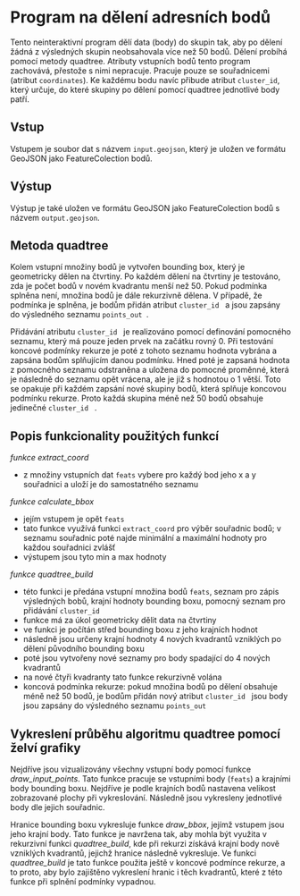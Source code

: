 # Program na dělení adresních bodů

Tento neinteraktivní program dělí data (body) do skupin tak, aby po dělení žádná z výsledných 
skupin neobsahovala více než 50 bodů. Dělení probíhá pomocí metody quadtree. Atributy 
vstupních bodů tento program zachovává, přestože s nimi nepracuje. Pracuje pouze se 
souřadnicemi (atribut `coordinates`). Ke každému bodu navíc přibude atribut `cluster_id`,
který určuje, do které skupiny po dělení pomocí quadtree jednotlivé body patří. 


## Vstup
Vstupem je soubor dat s názvem `input.geojson`, který je uložen ve formátu GeoJSON jako 
FeatureColection bodů. 


## Výstup
Výstup je také uložen ve formátu GeoJSON jako FeatureColection bodů s názvem `output.geojson`.


## Metoda quadtree
Kolem vstupní množiny bodů je vytvořen bounding box, který je geometricky dělen na čtvrtiny. 
Po každém dělení na čtvrtiny je testováno, zda je počet bodů v novém kvadrantu menší než 50.
Pokud podmínka splněna není, množina bodů je dále rekurzivně dělena. V případě, že podmínka 
je splněna, je bodům přidán atribut `cluster_id ` a jsou zapsány do výsledného seznamu  `points_out `.

Přidávání atributu  `cluster_id ` je realizováno pomocí definování pomocného seznamu, který má 
pouze jeden prvek na začátku rovný 0. Při testování koncové podmínky rekurze je poté z tohoto 
seznamu hodnota vybrána a zapsána bodům splňujícím danou podmínku. Hned poté je zapsaná hodnota
z pomocného seznamu odstraněna a uložena do pomocné proměnné, která je následně do seznamu opět
vrácena, ale je již s hodnotou o 1 větší. Toto se opakuje při každém zapsání nové skupiny bodů, 
která splňuje koncovou podmínku rekurze. Proto každá skupina méně než 50 bodů obsahuje 
jedinečné `cluster_id ` .


## Popis funkcionality použitých funkcí


_funkce extract_coord_
- z množiny vstupních dat `feats` vybere pro každý bod jeho x a y souřadnici a uloží je do
samostatného seznamu


_funkce calculate_bbox_
- jejím vstupem je opět `feats`
- tato funkce využívá funkci `extract_coord` pro výběr souřadnic bodů; v seznamu souřadnic poté 
najde minimální a maximální hodnoty pro každou souřadnici zvlášť
- výstupem jsou tyto min a max hodnoty


_funkce quadtree_build_
- této funkci je předána vstupní množina bodů `feats`, seznam pro zápis výsledných bobů, krajní 
hodnoty bounding boxu, pomocný seznam pro přidávání `cluster_id ` 
- funkce má za úkol geometricky dělit data na čtvrtiny
- ve funkci je počítán střed bounding boxu z jeho krajních hodnot
- následně jsou určeny krajní hodnoty 4 nových kvadrantů vzniklých po dělení původního bounding boxu
- poté jsou vytvořeny nové seznamy pro body spadající do 4 nových kvadrantů
- na nové čtyři kvadranty tato funkce rekurzivně volána
- koncová podmínka rekurze: pokud množina bodů po dělení obsahuje méně než 50 bodů, je bodům přidán
nový atribut  `cluster_id ` jsou body jsou zapsány do výsledného seznamu  `points_out `


## Vykreslení průběhu algoritmu quadtree pomocí želví grafiky

Nejdříve jsou vizualizovány všechny vstupní body pomocí funkce _draw_input_points_. Tato funkce 
pracuje se vstupními body (`feats`) a krajními body bounding boxu. Nejdříve je podle krajních bodů
nastavena velikost zobrazované plochy při vykreslování. Následně jsou vykresleny jednotlivé body
dle jejich souřadnic. 

Hranice bounding boxu vykresluje funkce _draw_bbox_, jejímž vstupem jsou jeho krajní body. Tato funkce 
je navržena tak, aby mohla být využita v rekurzivní funkci _quadtree_build_, kde při rekurzi získává 
krajní body nově vzniklých kvadrantů, jejichž hranice následně vykresluje. Ve funkci _quadtree_build_
je tato funkce použita ještě v koncové podmínce rekurze, a to proto, aby bylo zajištěno vykreslení 
hranic i těch kvadrantů, které z této funkce při splnění podmínky vypadnou. 
